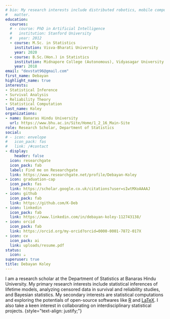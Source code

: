 ```yaml
---
# bio: My research interests include distributed robotics, mobile computing and programmable
#   matter.
education:
  courses:
  # - course: PhD in Artificial Intelligence
  #   institution: Stanford University
  #   year: 2012
  - course: M.Sc. in Statistics
    institution: Visva-Bharati University
    year: 2020
  - course: B.Sc.(Hon.) in Statistics
    institution: Midnapore College (Autonomous), Vidyasagar University
    year: 2018
email: "devstat96@gmail.com"
first_name: Debayan
highlight_name: true
interests:
- Statistical Inference
- Survival Analysis 
- Reliability Theory
- Statistical Computation
last_name: Koley
organizations:
- name: Banaras Hindu University
  url: https://www.bhu.ac.in/Site/Home/1_2_16_Main-Site
role: Research Scholar, Department of Statistics
social:
# - icon: envelope
#   icon_pack: fas
#   link: /#contact
- display:
    header: false
  icon: researchgate
  icon_pack: fab
  label: Find me on Researchgate
  link: https://www.researchgate.net/profile/Debayan-Koley
- icon: graduation-cap
  icon_pack: fas
  link: https://scholar.google.co.uk/citations?user=sIwtMXoAAAAJ
- icon: github
  icon_pack: fab
  link: https://github.com/K-Deb
- icon: linkedin
  icon_pack: fab
  link: https://www.linkedin.com/in/debayan-koley-112743138/
- icon: orcid
  icon_pack: fab
  link: https://orcid.org/my-orcid?orcid=0000-0001-7872-017X
- icon: cv
  icon_pack: ai
  link: uploads/resume.pdf
status:
  icon: ☕️
superuser: true
title: Debayan Koley
---
```


I am a research scholar at the Department of Statistics at Banaras Hindu University. My primary research interests include statistical inferences of lifetime models, analyzing censored data in survival and reliability studies, and Bayesian statistics. My secondary interests are statistical computations and exploring the potentials of open-source softwares like [R](https://www.r-project.org/) and [LaTeX](https://www.latex-project.org/). I also take a keen interest in collaborating on interdisciplinary statistical projects. 
{style="text-align: justify;"}